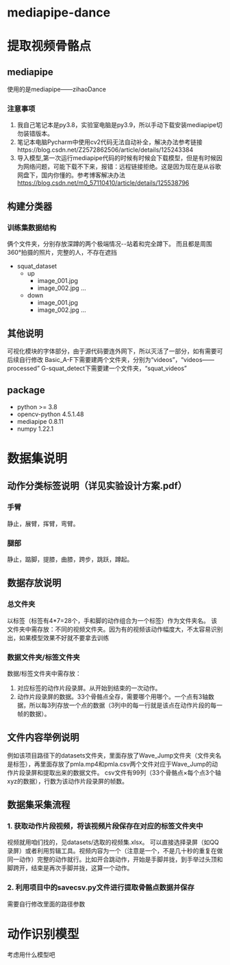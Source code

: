 # mediapipe-dance
# 提取视频骨骼点
## mediapipe
使用的是mediapipe——zihaoDance
### 注意事项
1. 我自己笔记本是py3.8，实验室电脑是py3.9，所以手动下载安装mediapipe切勿装错版本。
2. 笔记本电脑Pycharm中使用cv2代码无法自动补全，解决办法参考链接https://blog.csdn.net/Z2572862506/article/details/125243384
3. 导入模型,第一次运行mediapipe代码的时候有时候会下载模型，但是有时候因为网络问题，可能下载不下来，报错：远程链接拒绝。这是因为现在是从谷歌网盘下，国内你懂的。参考博客解决办法 https://blog.csdn.net/m0_57110410/article/details/125538796
## 构建分类器
### 训练集数据结构
俩个文件夹，分别存放深蹲的两个极端情况--站着和完全蹲下。
而且都是周围360°拍摄的照片，完整的人，不存在遮挡
* squat_dataset
    * up
        * image_001.jpg 
        * image_002.jpg 
        ...
    * down
        * image_001.jpg 
        * image_002.jpg 
        ...
## 其他说明
可视化模块的字体部分，由于源代码要连外网下，所以灭活了一部分，如有需要可后续自行修改
Basic_A-F下需要建两个文件夹，分别为“videos”，“videos——processed”
G-squat_detect下需要建一个文件夹，“squat_videos”
## package
* python               >= 3.8
* opencv-python        4.5.1.48
* mediapipe            0.8.11
* numpy                1.22.1

# 数据集说明
## 动作分类标签说明（详见实验设计方案.pdf）
### 手臂
静止，展臂，挥臂，弯臂。
### 腿部
静止，踮脚，提膝，曲膝，跨步，跳跃，蹲起。
## 数据存放说明
### 总文件夹
以标签（标签有4*7=28个，手和脚的动作组合为一个标签）作为文件夹名。
该文件夹中需存放：不同的视频文件夹。因为有的视频该动作幅度大，不太容易识别出，如果模型效果不好就不要拿去训练
### 数据文件夹/标签文件夹
数据/标签文件夹中需存放：
1. 对应标签的动作片段录屏。从开始到结束的一次动作。
2. 动作片段录屏的数据。33个骨骼点全存，需要哪个用哪个。一个点有3轴数据，所以每3列存放一个点的数据（3列中的每一行就是该点在动作片段的每一帧的数据）。
## 文件内容举例说明
例如该项目路径下的datasets文件夹，里面存放了Wave_Jump文件夹（文件夹名是标签），再里面存放了pmla.mp4和pmla.csv两个文件对应于Wave_Jump的动作片段录屏和提取出来的数据文件。
csv文件有99列（33个骨骼点×每个点3个轴xyz的数据），行数为该动作片段录屏的帧数。

## 数据集采集流程
### 1. 获取动作片段视频，将该视频片段保存在对应的标签文件夹中
视频就用咱们找的，见datasets/选取的视频集.xlsx。
可以直接选择录屏（如QQ录屏）或者利用剪辑工具。视频内容为一个（注意是一个，不是几十秒的重复在做同一动作）完整的动作就行。比如开合跳动作，开始是手脚并拢，到手举过头顶和脚跨开，结束是再次手脚并拢，这算一个动作。
### 2. 利用项目中的savecsv.py文件进行提取骨骼点数据并保存
需要自行修改里面的路径参数

# 动作识别模型
考虑用什么模型吧